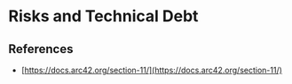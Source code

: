 # Risks and Technical Debt

## References

- [https://docs.arc42.org/section-11/](https://docs.arc42.org/section-11/)